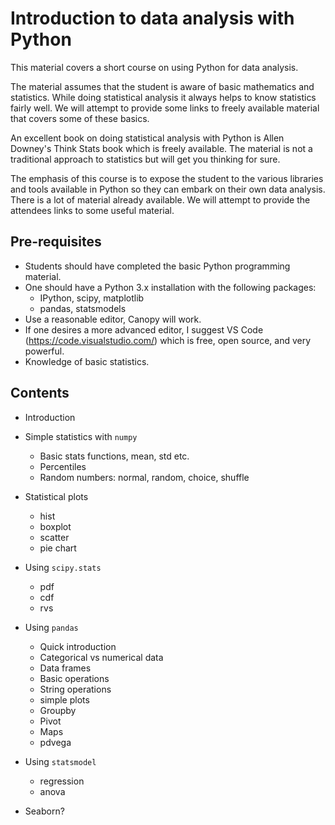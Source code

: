 # Introduction to data analysis with Python

This material covers a short course on using Python for data analysis.

The material assumes that the student is aware of basic mathematics and
statistics. While doing statistical analysis it always helps to know
statistics fairly well. We will attempt to provide some links to freely
available material that covers some of these basics.

An excellent book on doing statistical analysis with Python is Allen Downey's
Think Stats book which is freely available. The material is not a traditional
approach to statistics but will get you thinking for sure.

The emphasis of this course is to expose the student to the various libraries
and tools available in Python so they can embark on their own data analysis.
There is a lot of material already available. We will attempt to provide the
attendees links to some useful material.

## Pre-requisites

- Students should have completed the basic Python programming material.
- One should have a Python 3.x installation with the following packages:
    - IPython, scipy, matplotlib
    - pandas, statsmodels
- Use a reasonable editor, Canopy will work.
- If one desires a more advanced editor, I suggest VS Code
  (https://code.visualstudio.com/) which is free, open source, and very
  powerful.
- Knowledge of basic statistics.

## Contents

* Introduction

* Simple statistics with `numpy`
    * Basic stats functions, mean, std etc.
    * Percentiles
    * Random numbers: normal, random, choice, shuffle

* Statistical plots
    * hist
    * boxplot
    * scatter
    * pie chart

* Using `scipy.stats`
    * pdf
    * cdf
    * rvs

* Using `pandas`
    * Quick introduction
    * Categorical vs numerical data
    * Data frames
    * Basic operations
    * String operations
    * simple plots
    * Groupby
    * Pivot
    * Maps
    * pdvega

* Using `statsmodel`
    * regression
    * anova

* Seaborn?
